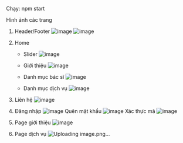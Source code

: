 Chạy: npm start

Hình ảnh các trang
1. Header/Footer
![image](https://github.com/user-attachments/assets/9f2c0ab9-be6e-435e-a31c-561263ec8034)
![image](https://github.com/user-attachments/assets/65c5ff4f-0923-491b-9a4f-cfad5dea1c88)

2. Home
   - Slider
  ![image](https://github.com/user-attachments/assets/df21a33a-f165-4c7a-945c-e2476f3cd30d)

   - Giới thiệu
![image](https://github.com/user-attachments/assets/8936987c-268d-4f47-90f7-e2372c69642a)

   - Danh mục bác sĩ
 ![image](https://github.com/user-attachments/assets/2ed950fe-197d-4702-a4b9-f7ef75bd3236)

   - Danh mục dịch vụ
  ![image](https://github.com/user-attachments/assets/7d5c5929-35e3-4b8d-a00c-94cbfde4b37c)

3. Liên hệ
![image](https://github.com/user-attachments/assets/6fca8c80-71c0-420c-807f-c87048ec71bd)

4. Đăng nhập
![image](https://github.com/user-attachments/assets/f4311cb7-a494-4f48-be8e-ac9f2ea5047c)
   Quên mật khẩu
   ![image](https://github.com/user-attachments/assets/637b5f1a-a6d9-4bff-8724-8dfef2faae4e)
   Xác thực mã
   ![image](https://github.com/user-attachments/assets/2c3667d6-ee0a-4a36-b888-8f6db3f9f772)

6. Page giới thiệu
![image](https://github.com/user-attachments/assets/0e1a7738-6f8a-4000-90f7-1e2e606a2dc8)
7. Page dịch vụ
![Uploading image.png…]()

